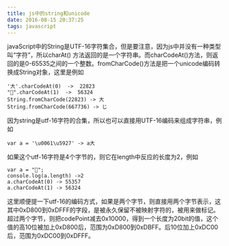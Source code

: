 ```yaml
---
title: js中的string和unicode
date: 2016-08-15 20:37:25
tags: javascript
---
```

javaScript中的String是UTF-16字符集合，但是要注意，因为js中并没有一种类型叫“字符”，所以charAt() 方法返回的是一个字符串。而charCodeAt()方法，则返回的是0-65535之间的一个整数。fromCharCode()方法是把一个unicode编码转换成String对象，这里是例如

```
'大'.charCodeAt(0)  ->  22823
"🐄".charCodeAt(1)  ->  56324
String.fromCharCode(22823) -> 大
String.fromCharCode(667736) -> じ
```

因为string是utf-16字符的合集，所以也可以直接用UTF-16编码来组成字符串，例如

```
var a = '\u0061\u5927' -> a大
```

如果这个utf-16字符是4个字节的，则它在length中反应的长度为2，例如

```
var a = "🐄";
console.log(a.length) ->2
a.charCodeAt(0) -> 55357
a.charCodeAt(1) -> 56324
```

这里顺便提一下utf-16的编码方式，如果是两个字节，则直接用两个字节表示，这其中0xD800到0xDFFF的字段，是被永久保留不被映射字符的，被用来做标记。超过两个字节，则把codePoint减去0x10000，得到一个长度为20bit的值，这个值的高10位被加上0xD800后，范围为0xD800到0xDBFF。后10位加上0xDC00后，范围为0xDC00到0xDFFF。